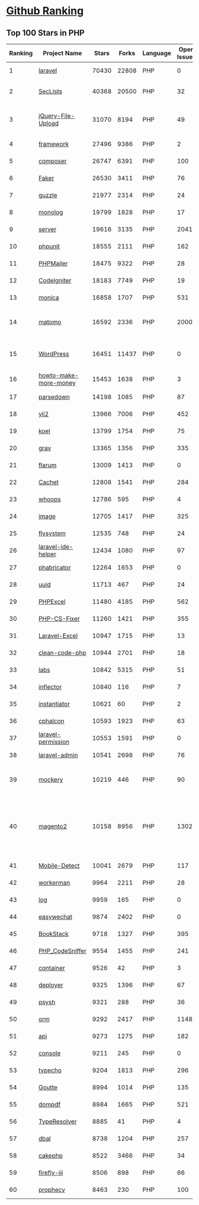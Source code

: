 [Github Ranking](../README.md)
==========

## Top 100 Stars in PHP

| Ranking | Project Name | Stars | Forks | Language | Open Issues | Description | Last Commit |
| ------- | ------------ | ----- | ----- | -------- | ----------- | ----------- | ----------- |
| 1 | [laravel](https://github.com/laravel/laravel) | 70430 | 22808 | PHP | 0 | Laravel is a web application framework with expressive, elegant syntax. We’ve already laid the foundation for your next big idea — freeing you to create without sweating the small things. | 2022-07-26T15:27:12Z |
| 2 | [SecLists](https://github.com/danielmiessler/SecLists) | 40368 | 20500 | PHP | 32 | SecLists is the security tester's companion. It's a collection of multiple types of lists used during security assessments, collected in one place. List types include usernames, passwords, URLs, sensitive data patterns, fuzzing payloads, web shells, and many more. | 2022-07-25T16:47:51Z |
| 3 | [jQuery-File-Upload](https://github.com/blueimp/jQuery-File-Upload) | 31070 | 8194 | PHP | 49 | File Upload widget with multiple file selection, drag&drop support, progress bar, validation and preview images, audio and video for jQuery. Supports cross-domain, chunked and resumable file uploads. Works with any server-side platform (Google App Engine, PHP, Python, Ruby on Rails, Java, etc.) that supports standard HTML form file uploads. | 2021-09-30T11:44:03Z |
| 4 | [framework](https://github.com/laravel/framework) | 27496 | 9386 | PHP | 2 | The Laravel Framework. | 2022-07-27T00:24:06Z |
| 5 | [composer](https://github.com/composer/composer) | 26747 | 6391 | PHP | 100 | Dependency Manager for PHP | 2022-07-25T11:13:33Z |
| 6 | [Faker](https://github.com/fzaninotto/Faker) | 26530 | 3411 | PHP | 76 | Faker is a PHP library that generates fake data for you | 2022-07-11T08:30:23Z |
| 7 | [guzzle](https://github.com/guzzle/guzzle) | 21977 | 2314 | PHP | 24 | Guzzle, an extensible PHP HTTP client | 2022-07-26T11:57:37Z |
| 8 | [monolog](https://github.com/Seldaek/monolog) | 19799 | 1828 | PHP | 17 | Sends your logs to files, sockets, inboxes, databases and various web services | 2022-07-26T07:45:57Z |
| 9 | [server](https://github.com/nextcloud/server) | 19616 | 3135 | PHP | 2041 | ☁️ Nextcloud server, a safe home for all your data | 2022-07-27T01:21:18Z |
| 10 | [phpunit](https://github.com/sebastianbergmann/phpunit) | 18555 | 2111 | PHP | 162 | The PHP Unit Testing framework. | 2022-07-26T02:13:05Z |
| 11 | [PHPMailer](https://github.com/PHPMailer/PHPMailer) | 18475 | 9322 | PHP | 28 | The classic email sending library for PHP | 2022-07-25T07:32:51Z |
| 12 | [CodeIgniter](https://github.com/bcit-ci/CodeIgniter) | 18183 | 7749 | PHP | 19 | Open Source PHP Framework (originally from EllisLab) | 2022-07-24T12:57:17Z |
| 13 | [monica](https://github.com/monicahq/monica) | 16858 | 1707 | PHP | 531 | Personal CRM. Remember everything about your friends, family and business relationships. | 2022-07-26T22:12:51Z |
| 14 | [matomo](https://github.com/matomo-org/matomo) | 16592 | 2336 | PHP | 2000 | Liberating Web Analytics. Star us on Github? +1. Matomo is the leading open alternative to Google Analytics that gives you full control over your data. Matomo lets you easily collect data from websites & apps and visualise this data and extract insights. Privacy is built-in. We love Pull Requests!  | 2022-07-26T15:29:49Z |
| 15 | [WordPress](https://github.com/WordPress/WordPress) | 16451 | 11437 | PHP | 0 | WordPress, Git-ified. This repository is just a mirror of the WordPress subversion repository. Please do not send pull requests. Submit pull requests to https://github.com/WordPress/wordpress-develop and patches to https://core.trac.wordpress.org/ instead. | 2022-07-26T14:32:06Z |
| 16 | [howto-make-more-money](https://github.com/easychen/howto-make-more-money) | 15453 | 1638 | PHP | 3 | 程序员如何优雅的挣零花钱，2.0版，升级为小书了。Most of this not work outside China , so no English translate | 2022-06-18T17:00:20Z |
| 17 | [parsedown](https://github.com/erusev/parsedown) | 14198 | 1085 | PHP | 87 | Better Markdown Parser in PHP | 2022-06-15T20:08:22Z |
| 18 | [yii2](https://github.com/yiisoft/yii2) | 13966 | 7006 | PHP | 452 | Yii 2: The Fast, Secure and Professional PHP Framework | 2022-07-26T21:50:01Z |
| 19 | [koel](https://github.com/koel/koel) | 13799 | 1754 | PHP | 75 | 🐦 A personal music streaming server that works. | 2022-07-26T21:05:48Z |
| 20 | [grav](https://github.com/getgrav/grav) | 13365 | 1356 | PHP | 335 | Modern, Crazy Fast, Ridiculously Easy and Amazingly Powerful Flat-File CMS powered by PHP, Markdown, Twig, and Symfony | 2022-07-26T18:16:27Z |
| 21 | [flarum](https://github.com/flarum/flarum) | 13009 | 1413 | PHP | 0 | Simple forum software for building great communities. | 2022-07-25T08:05:22Z |
| 22 | [Cachet](https://github.com/CachetHQ/Cachet) | 12808 | 1541 | PHP | 284 | 📛 An open source status page system for everyone. | 2022-07-05T14:23:17Z |
| 23 | [whoops](https://github.com/filp/whoops) | 12786 | 595 | PHP | 4 | PHP errors for cool kids  | 2022-07-04T15:35:24Z |
| 24 | [image](https://github.com/Intervention/image) | 12705 | 1417 | PHP | 325 | PHP Image Manipulation | 2022-07-09T15:58:36Z |
| 25 | [flysystem](https://github.com/thephpleague/flysystem) | 12535 | 748 | PHP | 24 | Abstraction for local and remote filesystems | 2022-07-26T09:14:11Z |
| 26 | [laravel-ide-helper](https://github.com/barryvdh/laravel-ide-helper) | 12434 | 1080 | PHP | 97 | Laravel IDE Helper | 2022-07-18T07:33:55Z |
| 27 | [phabricator](https://github.com/phacility/phabricator) | 12264 | 1653 | PHP | 0 | Effective June 1, 2021: Phabricator is no longer actively maintained. | 2022-06-14T17:12:36Z |
| 28 | [uuid](https://github.com/ramsey/uuid) | 11713 | 467 | PHP | 24 | A PHP library for generating universally unique identifiers (UUIDs). | 2022-07-04T16:08:26Z |
| 29 | [PHPExcel](https://github.com/PHPOffice/PHPExcel) | 11480 | 4185 | PHP | 562 | ARCHIVED | 2019-01-02T01:38:48Z |
| 30 | [PHP-CS-Fixer](https://github.com/FriendsOfPHP/PHP-CS-Fixer) | 11260 | 1421 | PHP | 355 | A tool to automatically fix PHP Coding Standards issues | 2022-07-26T15:50:01Z |
| 31 | [Laravel-Excel](https://github.com/SpartnerNL/Laravel-Excel) | 10947 | 1715 | PHP | 13 | 🚀 Supercharged Excel exports and imports in Laravel | 2022-07-10T08:33:02Z |
| 32 | [clean-code-php](https://github.com/jupeter/clean-code-php) | 10944 | 2701 | PHP | 18 | :bathtub: Clean Code concepts adapted for PHP | 2022-06-19T20:38:32Z |
| 33 | [labs](https://github.com/docker/labs) | 10842 | 5315 | PHP | 51 | This is a collection of tutorials for learning how to use Docker with various tools. Contributions welcome. | 2022-06-22T16:27:04Z |
| 34 | [inflector](https://github.com/doctrine/inflector) | 10840 | 116 | PHP | 7 | Doctrine Inflector is a small library that can perform string manipulations with regard to uppercase/lowercase and singular/plural forms of words. | 2022-06-28T20:41:48Z |
| 35 | [instantiator](https://github.com/doctrine/instantiator) | 10621 | 60 | PHP | 2 | None | 2022-05-29T20:57:59Z |
| 36 | [cphalcon](https://github.com/phalcon/cphalcon) | 10593 | 1923 | PHP | 63 | High performance, full-stack PHP framework delivered as a C extension. | 2022-07-26T12:17:37Z |
| 37 | [laravel-permission](https://github.com/spatie/laravel-permission) | 10553 | 1591 | PHP | 0 | Associate users with roles and permissions | 2022-07-14T12:34:00Z |
| 38 | [laravel-admin](https://github.com/z-song/laravel-admin) | 10541 | 2698 | PHP | 76 | Build a full-featured administrative interface in ten minutes | 2022-07-17T07:03:09Z |
| 39 | [mockery](https://github.com/mockery/mockery) | 10219 | 446 | PHP | 90 | Mockery is a simple yet flexible PHP mock object framework for use in unit testing with PHPUnit, PHPSpec or any other testing framework. Its core goal is to offer a test double framework with a succinct API capable of clearly defining all possible object operations and interactions using a human readable Domain Specific Language (DSL). | 2022-07-21T08:40:41Z |
| 40 | [magento2](https://github.com/magento/magento2) | 10158 | 8956 | PHP | 1302 | All Submissions you make to Magento Inc. ("Magento") through GitHub are subject to the following terms and conditions: (1) You grant Magento a perpetual, worldwide, non-exclusive, no charge, royalty free, irrevocable license under your applicable copyrights and patents to reproduce, prepare derivative works of, display, publically perform, sublicense and distribute any feedback, ideas, code, or other information (“Submission") you submit through GitHub. (2) Your Submission is an original work of authorship and you are the owner or are legally entitled to grant the license stated above. (3) You agree to the Contributor License Agreement found here:  https://github.com/magento/magento2/blob/master/CONTRIBUTOR_LICENSE_AGREEMENT.html | 2022-07-26T19:49:45Z |
| 41 | [Mobile-Detect](https://github.com/serbanghita/Mobile-Detect) | 10041 | 2679 | PHP | 117 | Mobile_Detect is a lightweight PHP class for detecting mobile devices (including tablets). It uses the User-Agent string combined with specific HTTP headers to detect the mobile environment. | 2022-05-17T12:13:46Z |
| 42 | [workerman](https://github.com/walkor/workerman) | 9964 | 2211 | PHP | 28 | An asynchronous event driven PHP socket framework. Supports HTTP, Websocket, SSL and other custom protocols. PHP>=5.4. | 2022-07-26T08:52:21Z |
| 43 | [log](https://github.com/php-fig/log) | 9959 | 165 | PHP | 0 | None | 2021-07-14T16:46:26Z |
| 44 | [easywechat](https://github.com/w7corp/easywechat) | 9874 | 2402 | PHP | 0 | 📦 一个 PHP 微信 SDK | 2022-07-22T09:50:03Z |
| 45 | [BookStack](https://github.com/BookStackApp/BookStack) | 9718 | 1327 | PHP | 395 | A platform to create documentation/wiki content built with PHP & Laravel | 2022-07-26T19:15:02Z |
| 46 | [PHP_CodeSniffer](https://github.com/squizlabs/PHP_CodeSniffer) | 9554 | 1455 | PHP | 241 | PHP_CodeSniffer tokenizes PHP files and detects violations of a defined set of coding standards. | 2022-07-26T13:06:57Z |
| 47 | [container](https://github.com/php-fig/container) | 9526 | 42 | PHP | 3 | None | 2022-07-19T17:36:59Z |
| 48 | [deployer](https://github.com/deployphp/deployer) | 9325 | 1396 | PHP | 67 | A deployment tool written in PHP with support for popular frameworks out of the box | 2022-07-26T22:25:15Z |
| 49 | [psysh](https://github.com/bobthecow/psysh) | 9321 | 288 | PHP | 36 | A REPL for PHP | 2022-07-26T15:29:21Z |
| 50 | [orm](https://github.com/doctrine/orm) | 9292 | 2417 | PHP | 1148 | Doctrine Object Relational Mapper (ORM) | 2022-07-26T15:12:10Z |
| 51 | [api](https://github.com/dingo/api) | 9273 | 1275 | PHP | 182 | A RESTful API package for the Laravel and Lumen frameworks. | 2022-05-19T22:59:52Z |
| 52 | [console](https://github.com/symfony/console) | 9211 | 245 | PHP | 0 | The Console component eases the creation of beautiful and testable command line interfaces. | 2022-07-26T08:56:15Z |
| 53 | [typecho](https://github.com/typecho/typecho) | 9204 | 1813 | PHP | 296 | A PHP Blogging Platform. Simple and Powerful. | 2022-07-23T14:40:23Z |
| 54 | [Goutte](https://github.com/FriendsOfPHP/Goutte) | 8994 | 1014 | PHP | 135 | Goutte, a simple PHP Web Scraper | 2021-12-17T17:15:16Z |
| 55 | [dompdf](https://github.com/dompdf/dompdf) | 8984 | 1665 | PHP | 521 | HTML to PDF converter for PHP | 2022-07-11T16:15:34Z |
| 56 | [TypeResolver](https://github.com/phpDocumentor/TypeResolver) | 8885 | 41 | PHP | 4 | A PSR-5 based resolver of Class names, Types and Structural Element Names | 2022-06-27T21:02:27Z |
| 57 | [dbal](https://github.com/doctrine/dbal) | 8738 | 1204 | PHP | 257 | Doctrine Database Abstraction Layer | 2022-07-26T21:56:29Z |
| 58 | [cakephp](https://github.com/cakephp/cakephp) | 8522 | 3466 | PHP | 34 | CakePHP: The Rapid Development Framework for PHP - Official Repository | 2022-07-27T00:52:17Z |
| 59 | [firefly-iii](https://github.com/firefly-iii/firefly-iii) | 8506 | 898 | PHP | 66 | Firefly III: a personal finances manager | 2022-07-26T18:28:42Z |
| 60 | [prophecy](https://github.com/phpspec/prophecy) | 8463 | 230 | PHP | 100 | Highly opinionated mocking framework for PHP 5.3+ | 2022-06-10T06:22:28Z |

